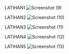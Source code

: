LATIHAN1
![Screenshot (9)](https://github.com/Sitikhairohauliyamuslikha/MateriPHP/assets/123297331/7a2ef4d1-6ebe-422e-b8d3-5e89975eee89)

LATIHAN2
![Screenshot (10)](https://github.com/Sitikhairohauliyamuslikha/MateriPHP/assets/123297331/b9a43c23-c9cb-477b-a0ee-91f02549939a)

LATIHAN3
![Screenshot (11)](https://github.com/Sitikhairohauliyamuslikha/MateriPHP/assets/123297331/0a255674-84b3-4c57-87c0-7bf75871b24a)

LATIHAN4
![Screenshot (12)](https://github.com/Sitikhairohauliyamuslikha/MateriPHP/assets/123297331/3fed93e3-4419-438c-98ba-56c3fe787395)

LATIHAN5
![Screenshot (13)](https://github.com/Sitikhairohauliyamuslikha/MateriPHP/assets/123297331/c93d0dbf-4405-4552-8731-a973b2586337)
